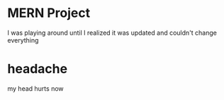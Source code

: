 # MERN Project

I was playing around until I realized it was updated and couldn't change everything

# headache

my head hurts now
